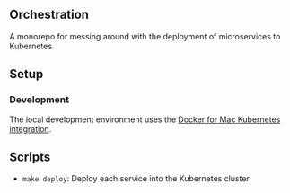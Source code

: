 ## Orchestration

A monorepo for messing around with the deployment of microservices to Kubernetes

## Setup

### Development

The local development environment uses the [Docker for Mac Kubernetes integration](https://docs.docker.com/docker-for-mac/#kubernetes).

## Scripts

* `make deploy`: Deploy each service into the Kubernetes cluster
